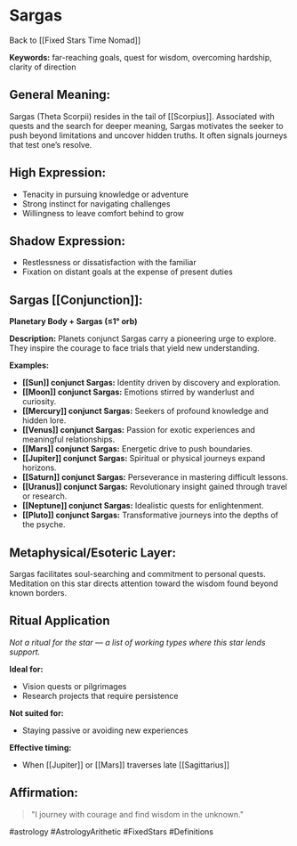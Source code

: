 # Sargas

Back to [[Fixed Stars Time Nomad]]

**Keywords:** far-reaching goals, quest for wisdom, overcoming hardship, clarity of direction

## General Meaning:
Sargas (Theta Scorpii) resides in the tail of [[Scorpius]]. Associated with quests and the search for deeper meaning, Sargas motivates the seeker to push beyond limitations and uncover hidden truths. It often signals journeys that test one’s resolve.

## High Expression:
- Tenacity in pursuing knowledge or adventure
- Strong instinct for navigating challenges
- Willingness to leave comfort behind to grow

## Shadow Expression:
- Restlessness or dissatisfaction with the familiar
- Fixation on distant goals at the expense of present duties

## Sargas [[Conjunction]]:

**Planetary Body + Sargas (≤1° orb)**

**Description:**
Planets conjunct Sargas carry a pioneering urge to explore. They inspire the courage to face trials that yield new understanding.

**Examples:**
- **[[Sun]] conjunct Sargas:** Identity driven by discovery and exploration.
- **[[Moon]] conjunct Sargas:** Emotions stirred by wanderlust and curiosity.
- **[[Mercury]] conjunct Sargas:** Seekers of profound knowledge and hidden lore.
- **[[Venus]] conjunct Sargas:** Passion for exotic experiences and meaningful relationships.
- **[[Mars]] conjunct Sargas:** Energetic drive to push boundaries.
- **[[Jupiter]] conjunct Sargas:** Spiritual or physical journeys expand horizons.
- **[[Saturn]] conjunct Sargas:** Perseverance in mastering difficult lessons.
- **[[Uranus]] conjunct Sargas:** Revolutionary insight gained through travel or research.
- **[[Neptune]] conjunct Sargas:** Idealistic quests for enlightenment.
- **[[Pluto]] conjunct Sargas:** Transformative journeys into the depths of the psyche.

## Metaphysical/Esoteric Layer:
Sargas facilitates soul-searching and commitment to personal quests. Meditation on this star directs attention toward the wisdom found beyond known borders.

## Ritual Application
*Not a ritual for the star — a list of working types where this star lends support.*

**Ideal for:**
- Vision quests or pilgrimages
- Research projects that require persistence

**Not suited for:**
- Staying passive or avoiding new experiences

**Effective timing:**
- When [[Jupiter]] or [[Mars]] traverses late [[Sagittarius]]

## Affirmation:

> "I journey with courage and find wisdom in the unknown."

#astrology #AstrologyArithetic #FixedStars #Definitions
